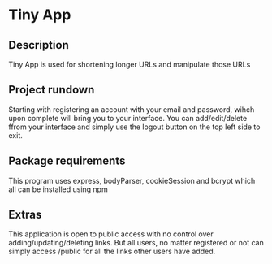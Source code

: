 # Tiny App

## Description

Tiny App is used for shortening longer URLs and manipulate those URLs

## Project rundown

Starting with registering an account with your email and password, wihch upon complete will bring you to your interface. You can add/edit/delete ffrom your interface and simply use the logout button on the top left side to exit.

## Package requirements

This program uses express, bodyParser, cookieSession and bcrypt which all can be installed using npm

## Extras

This application is open to public access with no control over adding/updating/deleting links. But all users, no matter registered or not can simply access /public for all the links other users have added.